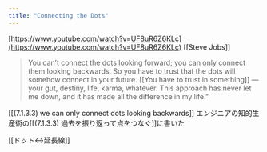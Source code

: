 ```yaml
---
title: "Connecting the Dots"
---
```


[https://www.youtube.com/watch?v=UF8uR6Z6KLc](https://www.youtube.com/watch?v=UF8uR6Z6KLc)
[[Steve Jobs]]

> You can’t connect the dots looking forward; you can only connect them looking backwards. So you have to trust that the dots will somehow connect in your future. [[You have to trust in something]] — your gut, destiny, life, karma, whatever. This approach has never let me down, and it has made all the difference in my life.”

[[(7.1.3.3) we can only connect dots looking backwards]]
エンジニアの知的生産術の[[(7.1.3.3) 過去を振り返って点をつなぐ]]に書いた

[[ドット↔延長線]]

